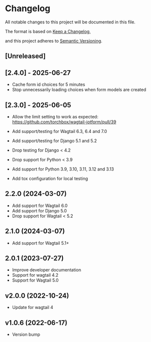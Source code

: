 # Changelog

All notable changes to this project will be documented in this file.

The format is based on [Keep a Changelog](https://keepachangelog.com/en/1.0.0/),

and this project adheres to [Semantic Versioning](https://semver.org/spec/v2.0.0.html).

## [Unreleased]

## [2.4.0] - 2025-06-27

- Cache form id choices for 5 minutes
- Stop unnecessarily loading choices when form models are created

## [2.3.0] - 2025-06-05

- Allow the limit setting to work as expected: <https://github.com/torchbox/wagtail-jotform/pull/39>

- Add support/testing for Wagtail 6.3, 6.4 and 7.0
- Add support/testing for Django 5.1 and 5.2
- Drop testing for Django < 4.2
- Drop support for Python < 3.9
- Add support for Python 3.9, 3.10, 3.11, 3.12 and 3.13
- Add tox configuration for local testing

## 2.2.0 (2024-03-07)

- Add support for Wagtail 6.0
- Add support for Django 5.0
- Drop support for Wagtail < 5.2

## 2.1.0 (2024-03-07)

- Add support for Wagtail 5.1+

## 2.0.1 (2023-07-27)

- Improve developer documentation
- Support for wagtail 4.2
- Support for Wagtail 5.0

## v2.0.0 (2022-10-24)

- Update for wagtail 4

## v1.0.6 (2022-06-17)

- Version bump

